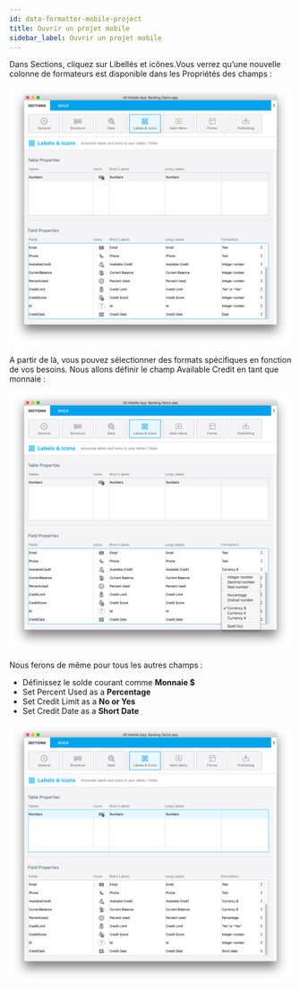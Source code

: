 ```yaml
---
id: data-formatter-mobile-project
title: Ouvrir un projet mobile
sidebar_label: Ouvrir un projet mobile
---
```

Dans Sections, cliquez sur Libellés et icônes.Vous verrez qu’une nouvelle colonne de formateurs est disponible dans les Propriétés des champs :

![Data formatter labels icons](assets/data-formatter/data-formatter-labels-icons.png)

A partir de là, vous pouvez sélectionner des formats spécifiques en fonction de vos besoins. Nous allons définir le champ Available Credit en tant que monnaie :

![Available credit currency](assets/data-formatter/available-credit-currency.png)

Nous ferons de même pour tous les autres champs :

* Définissez le solde courant comme **Monnaie $**
* Set Percent Used as a **Percentage**
* Set Credit Limit as a **No or Yes**
* Set Credit Date as a **Short Date**

![Select field formatters](assets/data-formatter/select-field-formatters.png)